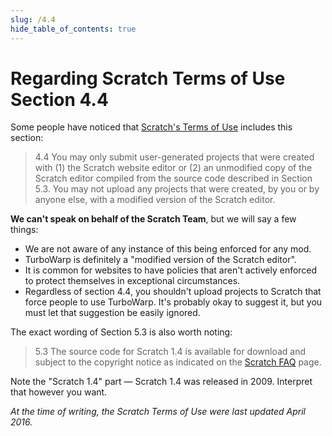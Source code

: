 ```yaml
---
slug: /4.4
hide_table_of_contents: true
---
```


# Regarding Scratch Terms of Use Section 4.4

Some people have noticed that [Scratch's Terms of Use](https://scratch.mit.edu/terms_of_use) includes this section:

> 4.4 You may only submit user-generated projects that were created with (1) the Scratch website editor or (2) an unmodified copy of the Scratch editor compiled from the source code described in Section 5.3. You may not upload any projects that were created, by you or by anyone else, with a modified version of the Scratch editor.

**We can't speak on behalf of the Scratch Team**, but we will say a few things:

 - We are not aware of any instance of this being enforced for any mod.
 - TurboWarp is definitely a "modified version of the Scratch editor".
 - It is common for websites to have policies that aren't actively enforced to protect themselves in exceptional circumstances.
 - Regardless of section 4.4, you shouldn't upload projects to Scratch that force people to use TurboWarp. It's probably okay to suggest it, but you must let that suggestion be easily ignored.

The exact wording of Section 5.3 is also worth noting:

> 5.3 The source code for Scratch 1.4 is available for download and subject to the copyright notice as indicated on the [Scratch FAQ](https://scratch.mit.edu/faq) page.

Note the "Scratch 1.4" part &mdash; Scratch 1.4 was released in 2009. Interpret that however you want.

*At the time of writing, the Scratch Terms of Use were last updated April 2016.*
